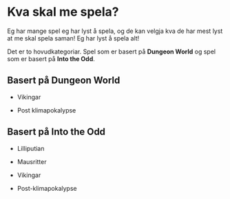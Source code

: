 # Kva skal me spela?

Eg har mange spel eg har lyst å spela, og de kan velgja kva de har mest lyst at me skal spela saman! Eg har lyst å spela alt!

Det er to hovudkategoriar. Spel som er basert på __Dungeon World__ og spel som er basert på __Into the Odd__.

## Basert på Dungeon World

- Vikingar

- Post klimapokalypse

## Basert på Into the Odd

- Lilliputian

- Mausritter

- Vikingar

- Post-klimapokalypse
